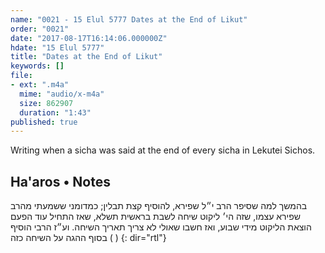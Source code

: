 ```yaml
---
name: "0021 - 15 Elul 5777 Dates at the End of Likut"
order: "0021"
date: "2017-08-17T16:14:06.000000Z"
hdate: "15 Elul 5777"
title: "Dates at the End of Likut"
keywords: []
file:
- ext: ".m4a"
  mime: "audio/x-m4a"
  size: 862907
  duration: "1:43"
published: true
---
```

Writing when a sicha was said at the end of every sicha in Lekutei Sichos.

## Ha'aros • Notes
בהמשך למה שסיפר הרב י״ל שפירא, להוסיף קצת תבלין;
כמדומני ששמעתי מהרב שפירא עצמו, שזה הי׳ ליקוט שיחה לשבת בראשית תשלא, שאז התחיל עוד הפעם הוצאת הליקוט מידי שבוע, ואז חשבו שאולי לא צריך תאריך השיחה. וע״ז הרבי הוסיף בסוף ההגה על השיחה כזה (	)
{: dir="rtl"}

